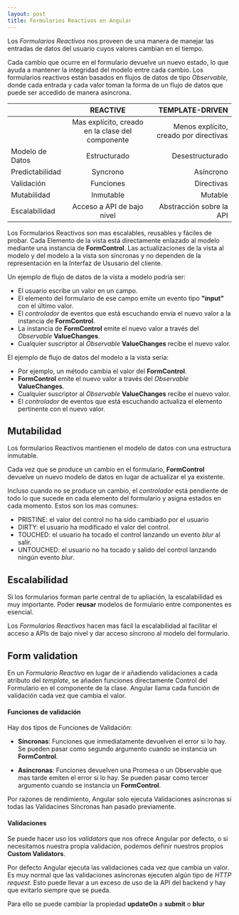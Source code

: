 ```yaml
---
layout: post
title: Formularios Reactivos en Angular
---
```


Los _Formularios Reactivos_ nos proveen de una manera de manejar las entradas de datos del usuario cuyos valores cambian en el tiempo.

Cada cambio que ocurre en el formulario devuelve un nuevo estado, lo que ayuda a mantener la integridad del modelo entre cada cambio. Los formularios reactivos están basados en flujos de datos de tipo _Observable_, donde cada entrada y cada valor toman la forma de un flujo de datos que puede ser accedido de manera asíncrona.

|                 |  REACTIVE   |  TEMPLATE-DRIVEN |
|----------|:-------------:|------:|
|                 | Mas explícito, creado en la clase del componente | Menos explícito, creado por directivas |
| Modelo de Datos |	Estructurado  | Desestructurado |
| Predictabilidad | Syncrono      | Asíncrono |
| Validación      | Funciones     | Directivas |
| Mutabilidad     | Inmutable     |	Mutable |
| Escalabilidad   |	Acceso a API de bajo nivel | Abstracción sobre la API |


Los Formularios Reactivos son mas escalables, reusables y fáciles de probar. Cada Elemento de la vista está directamente enlazado al modelo mediante una instancia de **FormControl**. Las actualizaciones de la vista al modelo y del modelo a la vista son síncronas y no dependen de la representación en la Interfaz de Ususario del cliente.

Un ejemplo de flujo de datos de la vista a modelo podría ser:
- El usuario escribe un valor en un campo.
- El elemento del formulario de ese campo emite un evento tipo **"input"** con el último valor.
- El _controlador_ de eventos que está escuchando envía el nuevo valor a la instancia de **FormControl**.
- La instancia de **FormControl** emite el nuevo valor a través del _Observable_  **ValueChanges**.
- Cualquier suscriptor al _Observable_ **ValueChanges** recibe el nuevo valor.

El ejemplo de flujo de datos del modelo a la vista sería:
- Por ejemplo, un método cambia el valor del **FormControl**.
- **FormControl** emite el nuevo valor a través del _Observable_ **ValueChanges**.
- Cualquier suscriptor al _Observable_ **ValueChanges** recibe el nuevo valor.
- El _controlador_ de eventos que está escuchando actualiza el elemento pertinente con el nuevo valor.


## Mutabilidad

Los formularios Reactivos mantienen el modelo de datos con una estructura inmutable. 

Cada vez que se produce un cambio en el formulario, **FormControl** devuelve un nuevo modelo de datos en lugar de actualizar el ya existente.

Incluso cuando no se produce un cambio, el _controlador_ está pendiente de todo lo que sucede en cada elemento del formulario y asigna estados en cada momento. Estos son los mas comunes:

- PRISTINE: el valor del control no ha sido cambiado por el usuario
- DIRTY: el usuario ha modificado el valor del control.
- TOUCHED: el usuario ha tocado el control lanzando un evento _blur_ al salir.
- UNTOUCHED: el usuario no ha tocado y salido del control lanzando ningún evento _blur_.


## Escalabilidad

Si los formularios forman parte central de tu apliación, la escalabilidad es muy importante. Poder **reusar** modelos de formulario entre componentes es esencial.

Los _Formularios Reactivos_ hacen mas fácil la escalabilidad al facilitar el acceso a APIs de bajo nivel y dar acceso síncrono al modelo del formulario.


## Form validation


En un _Formulario Reactivo_ en lugar de ir añadiendo validaciones a cada atributo del _template_,  se añaden funciones directamente Control del Formulario en el componente de la clase. Angular llama cada función de validación cada vez que cambia el valor. 



####  Funciones de validación

Hay dos tipos de Funciones de Validación:
    
- **Síncronas**: Funciones que inmediatamente devuelven el error si lo hay. Se pueden pasar como segundo argumento cuando se instancia un **FormControl**.

- **Asíncronas**: Funciones devuelven una Promesa o un Observable que mas tarde emiten el error si lo hay. Se pueden pasar como tercer argumento cuando se instancia un **FormControl**.


Por razones de rendimiento, Angular solo ejecuta Validaciones asíncronas si todas las Validacines Síncronas han pasado previamente.


#### Validaciones

Se puede hacer uso los _validators_ que nos ofrece Angular por defecto, o si necesitamos nuestra propia validación, podemos definir nuestros propios **Custom Validators**.

Por defecto Angular ejecuta las validaciones cada vez que cambia un valor. Es muy normal que las validaciones asíncronas ejecuten algún tipo de _HTTP request_. Esto puede llevar a un exceso de uso de la API del backend y hay que evitarlo siempre que se pueda.

Para ello se puede cambiar la propiedad **updateOn** a **submit** o **blur** 
